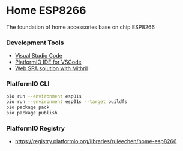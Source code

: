 # Home ESP8266
The foundation of home accessories base on chip ESP8266

### Development Tools
- [Visual Studio Code](https://code.visualstudio.com/)
- [PlatformIO IDE for VSCode](https://marketplace.visualstudio.com/items?itemName=platformio.platformio-ide)
- [Web SPA solution with Mithril](https://mithril.js.org/)

### PlatformIO CLI
```bash
pio run --environment esp01s
pio run --environment esp01s --target buildfs
pio package pack
pio package publish
```

### PlatformIO Registry
- https://registry.platformio.org/libraries/ruleechen/home-esp8266
